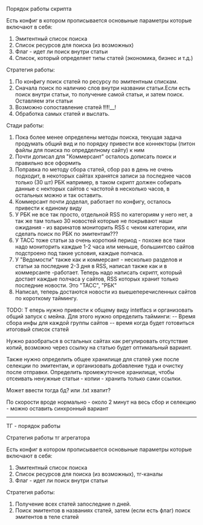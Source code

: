 Порядок работы скрипта

Есть конфиг в котором прописывается основыные параметры которые включают в себя:
1) Эмитентный список поиска
2) Список ресурсов для поиска (из возможных)
3) Флаг - идет ли поиск внутри статьи
4) Список, который определяет типы статей (экономика, бизнес и т.д.)


Стратегия работы:
1) По конфигу поиск статей по ресурсу по эмитентным спискам.
2) Сначала поиск по наличию слов внутри названии статьи.Если есть поиск внутри статьи, то получение самой статьи, и затем поиск. Оставляем эти статьи
3) Возможно сопоставление статей __!__!__!__!__!
4) Обработка самых статей и выслать.


Стади  работы: 
1) Пока более менее определены методы поиска, текущая задача продумать общий вид  и по порядку привести все коннекторы (питон файлы для поиска по опредделному сайту) к ним 
2) Почти дописал для "Коммерсант" осталось дописать поиск и правильно все оформить
3) Поправка по методу сбора статей, сбор раз в день не очень подходит, в 
некоторых сайтах хранятся записи за последнее часов только (30 шт) РБК например, в таком скрипт должен собирать данные с некторых сайтов с частотой в несколько часов, в остальных можно и так оставить.
4) Коммерсант почти доделал, работает по конфигу, осталось привести к единому виду
5) У РБК не все так просто, отдельной RSS по категориям у него нет, а так же там только 30 новостей которые не покрывают наши ожидания - из варинатов мониторить RSS с чеком категории, или сделать поиск по РБК по эмитентам???
6) У ТАСС тоже статьи за очень короткий период - похоже все таки надо мониторить каждые 1-2 часа или меньше, большинтсво сайтов подстроено под такие условия, каждые полчаса.
7) У "Ведомости" также как и коммерсант - несколько разделов и статьи за последние 2-3 дня в RSS, написал также как и в коммерсанте -работает. Теперь надо написать скрипт, который достает каждые полчаса у сайтов, RSS которых хранит только последние новости. Это "ТАСС", "РБК"
8) Написал, теперь достаются новости из выешеперечисленных сайтов по короткому таймингу. 


TODO:
Т еперь нужно привести к общему виду intetfacs и организовать общий запуск с мейна. Для этого нужно определить тайминги:
-- Время сбора инфы  для каждой группы сайтов
-- время когда будет готовиться итоговый список статей

Нужно разобраться в остальных сайтах как регулировать отсутствие копий,
возможно через ссылку на статью будет оптимальный вариант.

Также нужно  определить общее хранилище для статей уже после селекции по эмитентам, и организовать добавление туда и очистку после отправки.
Определить промежуточное хранилище, чтобы отсеивать ненужные статьи - копии - хранить только сами ссылки.


Может ввести тогда бд? или .txt хватит?


По скорости вроде нормально - около 2 минут на весь сбор и селекцию - можно оставить синхронный вариант
________________________________________________________

ТГ - порядок работы

Стратегия работы тг агрегатора

Есть конфиг в котором прописывается основыные параметры которые включают в себя:
1) Эмитентный список поиска
2) Список ресурсов для поиска (из возможных), тг-каналы
3) Флаг - идет ли поиск внутри статьи


Стратегия работы:
1) Получение всех статей запоследние n дней.
2) Поиск эмитентов в названиях статей, затем (если есть флаг) поиск эмитентов в теле статей


